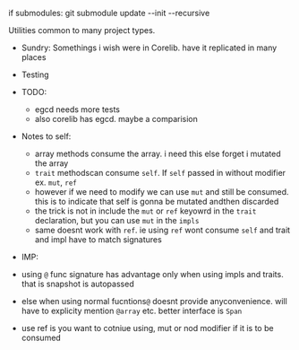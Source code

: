 if submodules: git submodule update --init --recursive


Utilities common to many project types.

- Sundry: Somethings i wish were in Corelib. have it replicated in many places

- Testing
- TODO:
  - egcd needs more tests
  - also corelib has egcd. maybe a comparision
- Notes to self:
  - array methods consume the array. i need this else forget i mutated the array
  - `trait` methodscan consume `self`. If `self` passed in without modifier ex. `mut`, `ref`
  - however if we need to modify we can use `mut` and still be consumed. this is to indicate that self is gonna be mutated andthen discarded
  - the trick is not in include the `mut` or `ref` keyowrd in the `trait` declaration, but you can use `mut` in the `impls`
  - same doesnt work with `ref`. ie using `ref` wont consume `self` and trait and impl have to match signatures
- IMP:
- using `@`  func signature has advantage only when using impls and traits. that is snapshot is autopassed
- else when using normal fucntions`@` doesnt provide anyconvenience. will have to explicity mention `@array` etc. better interface is `Span`
- use ref is you want to cotniue using, mut or nod modifier if it is to be consumed
